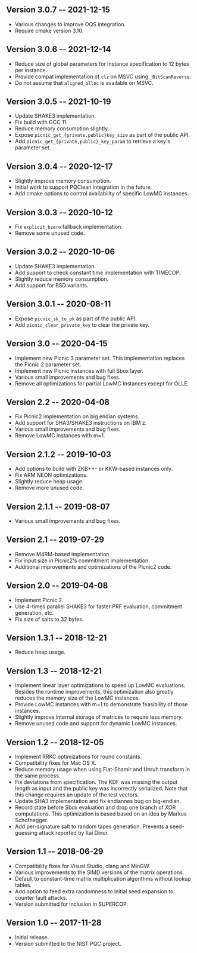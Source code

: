 Version 3.0.7 -- 2021-12-15
---------------------------

* Various changes to improve OQS integration.
* Require cmake version 3.10.

Version 3.0.6 -- 2021-12-14
---------------------------

* Reduce size of global parameters for instance specification to 12 bytes per instance.
* Provide compat implementation of `clz` on MSVC using `_BitScanReverse`.
* Do not assume that `aligned_alloc` is available on MSVC.

Version 3.0.5 -- 2021-10-19
---------------------------

* Update SHAKE3 implementation.
* Fix build with GCC 11.
* Reduce memory consumption slightly.
* Expose `picnic_get_{private,public}key_size` as part of the public API.
* Add `picnic_get_{private,public}_key_param` to retrieve a key's parameter set.

Version 3.0.4 -- 2020-12-17
---------------------------

* Slightly improve memory consumption.
* Initial work to support PQClean integration in the future.
* Add cmake options to control availability of specific LowMC instances.

Version 3.0.3 -- 2020-10-12
---------------------------

* Fix `explicit_bzero` fallback implementation.
* Remove some unused code.

Version 3.0.2 -- 2020-10-06
---------------------------

* Update SHAKE3 implementation.
* Add support to check constant time implementation with TIMECOP.
* Slightly reduce memory consumption.
* Add support for BSD variants.

Version 3.0.1 -- 2020-08-11
---------------------------

* Expose `picnic_sk_to_pk` as part of the public API.
* Add `picnic_clear_private_key` to clear the private key.

Version 3.0 -- 2020-04-15
-------------------------

* Implement new Picnic 3 parameter set. This implementation replaces the Picnic 2 parameter set.
* Implement new Picnic instances with full Sbox layer.
* Various small improvements and bug fixes.
* Remove all optimizations for partial LowMC instances except for OLLE.

Version 2.2 -- 2020-04-08
---------------------------

* Fix Picnic2 implementation on big endian systems.
* Add support for SHA3/SHAKE3 instructions on IBM z.
* Various small improvements and bug fixes.
* Remove LowMC instances with m=1.

Version 2.1.2 -- 2019-10-03
---------------------------

* Add options to build with ZKB++- or KKW-based instances only.
* Fix ARM NEON optimizations.
* Slightly reduce heap usage.
* Remove more unused code.

Version 2.1.1 -- 2019-08-07
---------------------------

* Various small improvements and bug fixes.

Version 2.1 -- 2019-07-29
-------------------------

* Remove M4RM-based implementation.
* Fix input size in Picnic2's commitment implementation.
* Additional improvements and optimizations of the Picnic2 code.

Version 2.0 -- 2019-04-08
-------------------------

* Implement Picnic 2.
* Use 4-times parallel SHAKE3 for faster PRF evaluation, commitment generation, etc.
* Fix size of salts to 32 bytes.

Version 1.3.1 -- 2018-12-21
---------------------------

* Reduce heap usage.

Version 1.3 -- 2018-12-21
-------------------------

* Implement linear layer optimizations to speed up LowMC evaluations. Besides the runtime improvements, this optimization also greatly reduces the memory size of the LowMC instances.
* Provide LowMC instances with m=1 to demonstrate feasibility of those instances.
* Slightly improve internal storage of matrices to require less memory.
* Remove unused code and support for dynamic LowMC instances.

Version 1.2 -- 2018-12-05
-------------------------

* Implement RRKC optimizations for round constants.
* Compatibility fixes for Mac OS X.
* Reduce memory usage when using Fiat-Shamir and Unruh transform in the same process.
* Fix deviations from specification. The KDF was missing the output length as input and the public key was incorrectly serialized. Note that this change requires an update of the test vectors.
* Update SHA3 implementation and fix endiannes bug on big-endian.
* Record state before Sbox evaluation and drop one branch of XOR computations. This optimization is based based on an idea by Markus Schofnegger.
* Add per-signature salt to random tapes generation. Prevents a seed-guessing attack reported by Itai Dinur.

Version 1.1 -- 2018-06-29
-------------------------

* Compatibility fixes for Visual Studio, clang and MinGW.
* Various improvements to the SIMD versions of the matrix operations.
* Default to constant-time matrix multiplication algorithms without lookup tables.
* Add option to feed extra randomness to initial seed expansion to counter fault attacks.
* Version submitted for inclusion in SUPERCOP.

Version 1.0 -- 2017-11-28
-------------------------

* Initial release.
* Version submitted to the NIST PQC project.
